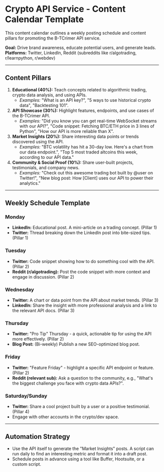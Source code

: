 # Crypto API Service - Content Calendar Template

This content calendar outlines a weekly posting schedule and content pillars for promoting the B-TCrimer API service.

**Goal:** Drive brand awareness, educate potential users, and generate leads.
**Platforms:** Twitter, LinkedIn, Reddit (subreddits like r/algotrading, r/learnpython, r/webdev)

---

## Content Pillars

1.  **Educational (40%):** Teach concepts related to algorithmic trading, crypto data analysis, and using APIs.
    *   *Examples:* "What is an API key?", "5 ways to use historical crypto data", "Backtesting 101".
2.  **API Showcase (30%):** Highlight features, endpoints, and use cases of the B-TCrimer API.
    *   *Examples:* "Did you know you can get real-time WebSocket streams with our API?", "Code snippet: Fetching BTC/ETH price in 3 lines of Python", "How our API is more reliable than X".
3.  **Market Insights (20%):** Share interesting data points or trends discovered using the API.
    *   *Examples:* "BTC volatility has hit a 30-day low. Here's a chart from our data endpoint.", "Top 5 most traded altcoins this week, according to our API data."
4.  **Community & Social Proof (10%):** Share user-built projects, testimonials, and company news.
    *   *Examples:* "Check out this awesome trading bot built by @user on Twitter!", "New blog post: How [Client] uses our API to power their analytics."

---

## Weekly Schedule Template

### **Monday**
*   **LinkedIn:** Educational post. A mini-article on a trading concept. (Pillar 1)
*   **Twitter:** Thread breaking down the LinkedIn post into bite-sized tips. (Pillar 1)

### **Tuesday**
*   **Twitter:** Code snippet showing how to do something cool with the API. (Pillar 2)
*   **Reddit (r/algotrading):** Post the code snippet with more context and engage in discussion. (Pillar 2)

### **Wednesday**
*   **Twitter:** A chart or data point from the API about market trends. (Pillar 3)
*   **LinkedIn:** Share the insight with more professional analysis and a link to the relevant API docs. (Pillar 3)

### **Thursday**
*   **Twitter:** "Pro Tip" Thursday - a quick, actionable tip for using the API more effectively. (Pillar 2)
*   **Blog Post:** (Bi-weekly) Publish a new SEO-optimized blog post.

### **Friday**
*   **Twitter:** "Feature Friday" - highlight a specific API endpoint or feature. (Pillar 2)
*   **Reddit (relevant sub):** Ask a question to the community, e.g., "What's the biggest challenge you face with crypto data APIs?".

### **Saturday/Sunday**
*   **Twitter:** Share a cool project built by a user or a positive testimonial. (Pillar 4)
*   Engage with other accounts in the crypto/dev space.

---

## Automation Strategy
- Use the API itself to generate the "Market Insights" posts. A script can run daily to find an interesting metric and format it into a draft post.
- Schedule posts in advance using a tool like Buffer, Hootsuite, or a custom script.
